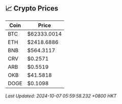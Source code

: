 ## 📈 Crypto Prices

| Coin | Price |
| ---- | ----- |
| BTC | $62333.0014 |
| ETH | $2418.6886 |
| BNB | $564.3117 |
| CRV | $0.2571 |
| ARB | $0.5519 |
| OKB | $41.5818 |
| DOGE | $0.1098 |

_Last Updated: 2024-10-07 05:59:58.232 +0800 HKT_